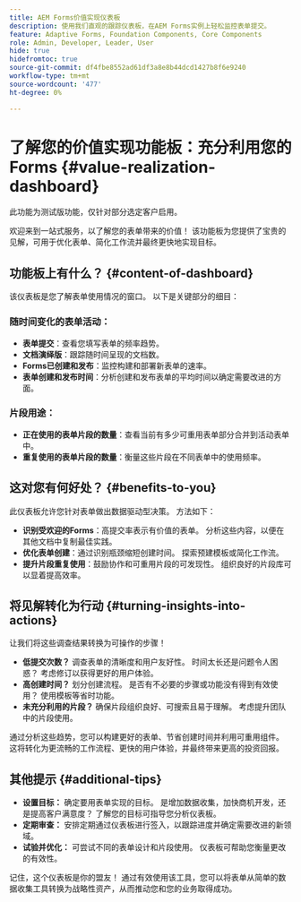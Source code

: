```yaml
---
title: AEM Forms价值实现仪表板
description: 使用我们直观的跟踪仪表板，在AEM Forms实例上轻松监控表单提交。
feature: Adaptive Forms, Foundation Components, Core Components
role: Admin, Developer, Leader, User
hide: true
hidefromtoc: true
source-git-commit: df4fbe8552ad61df3a8e8b44dcd1427b8f6e9240
workflow-type: tm+mt
source-wordcount: '477'
ht-degree: 0%

---
```



# 了解您的价值实现功能板：充分利用您的Forms {#value-realization-dashboard}

<span class="preview"> 此功能为测试版功能，仅针对部分选定客户启用。 </span>

欢迎来到一站式服务，以了解您的表单带来的价值！ 该功能板为您提供了宝贵的见解，可用于优化表单、简化工作流并最终更快地实现目标。

## 功能板上有什么？ {#content-of-dashboard}

该仪表板是您了解表单使用情况的窗口。 以下是关键部分的细目：

### 随时间变化的表单活动：

* **表单提交**：查看您填写表单的频率趋势。
* **文档演绎版**：跟踪随时间呈现的文档数。
* **Forms已创建和发布**：监控构建和部署新表单的速率。
* **表单创建和发布时间**：分析创建和发布表单的平均时间以确定需要改进的方面。

### 片段用途：

* **正在使用的表单片段的数量**：查看当前有多少可重用表单部分合并到活动表单中。
* **重复使用的表单片段的数量**：衡量这些片段在不同表单中的使用频率。


## 这对您有何好处？ {#benefits-to-you}

此仪表板允许您针对表单做出数据驱动型决策。 方法如下：

* **识别受欢迎的Forms**：高提交率表示有价值的表单。 分析这些内容，以便在其他文档中复制最佳实践。
* **优化表单创建**：通过识别瓶颈缩短创建时间。 探索预建模板或简化工作流。
* **提升片段重复使用**：鼓励协作和可重用片段的可发现性。 组织良好的片段库可以显着提高效率。


## 将见解转化为行动 {#turning-insights-into-actions}

让我们将这些调查结果转换为可操作的步骤！

* **低提交次数？** 调查表单的清晰度和用户友好性。 时间太长还是问题令人困惑？ 考虑修订以获得更好的用户体验。
* **高创建时间？** 划分创建流程。 是否有不必要的步骤或功能没有得到有效使用？ 使用模板等省时功能。
* **未充分利用的片段？** 确保片段组织良好、可搜索且易于理解。 考虑提升团队中的片段使用。

通过分析这些趋势，您可以构建更好的表单、节省创建时间并利用可重用组件。 这将转化为更流畅的工作流程、更快的用户体验，并最终带来更高的投资回报。

## 其他提示 {#additional-tips}

* **设置目标：** 确定要用表单实现的目标。 是增加数据收集，加快商机开发，还是提高客户满意度？ 了解您的目标可指导您分析仪表板。
* **定期审查：** 安排定期通过仪表板进行签入，以跟踪进度并确定需要改进的新领域。
* **试验并优化：** 可尝试不同的表单设计和片段使用。 仪表板可帮助您衡量更改的有效性。

记住，这个仪表板是你的盟友！ 通过有效使用该工具，您可以将表单从简单的数据收集工具转换为战略性资产，从而推动您和您的业务取得成功。
